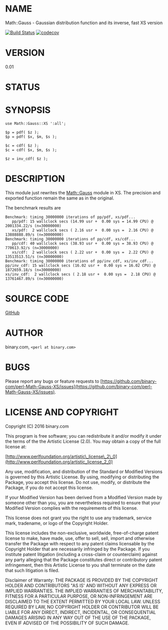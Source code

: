 # NAME

Math::Gauss - Gaussian distribution function and its inverse, fast XS version

[![Build Status](https://travis-ci.org/binary-com/perl-Math-Gauss-XS.svg?branch=master)](https://travis-ci.org/binary-com/perl-Math-Gauss-XS)
[![codecov](https://codecov.io/gh/binary-com/perl-Math-Gauss-XS/branch/master/graph/badge.svg)](https://codecov.io/gh/binary-com/perl-Math-Gauss-XS)

# VERSION

0.01

# STATUS

# SYNOPSIS

    use Math::Gauss::XS ':all';

    $p = pdf( $z );
    $p = pdf( $x, $m, $s );

    $c = cdf( $z );
    $c = cdf( $x, $m, $s );

    $z = inv_cdf( $z );

# DESCRIPTION

This module just rewrites the [Math::Gauss](https://metacpan.org/pod/Math::Gauss) module in XS. The precision and
exported function remain the same as in the original.

The benchmark results are

    Benchmark: timing 30000000 iterations of pp/pdf, xs/pdf...
       pp/pdf: 15 wallclock secs (14.99 usr +  0.00 sys = 14.99 CPU) @ 2001334.22/s (n=30000000)
       xs/pdf:  2 wallclock secs ( 2.16 usr +  0.00 sys =  2.16 CPU) @ 13888888.89/s (n=30000000)
    Benchmark: timing 30000000 iterations of pp/cdf, xs/cdf...
       pp/cdf: 40 wallclock secs (38.93 usr +  0.00 sys = 38.93 CPU) @ 770613.92/s (n=30000000)
       xs/cdf:  2 wallclock secs ( 2.22 usr +  0.00 sys =  2.22 CPU) @ 13513513.51/s (n=30000000)
    Benchmark: timing 30000000 iterations of pp/inv_cdf, xs/inv_cdf...
    pp/inv_cdf: 15 wallclock secs (16.02 usr +  0.00 sys = 16.02 CPU) @ 1872659.18/s (n=30000000)
    xs/inv_cdf:  2 wallclock secs ( 2.18 usr +  0.00 sys =  2.18 CPU) @ 13761467.89/s (n=30000000)

# SOURCE CODE

[GitHub](https://github.com/binary-com/perl-Math-Gauss-XS)

# AUTHOR

binary.com, `<perl at binary.com>`

# BUGS

Please report any bugs or feature requests to
[https://github.com/binary-com/perl-Math-Gauss-XS/issues](https://github.com/binary-com/perl-Math-Gauss-XS/issues).

# LICENSE AND COPYRIGHT

Copyright (C) 2016 binary.com

This program is free software; you can redistribute it and/or modify it
under the terms of the the Artistic License (2.0). You may obtain a
copy of the full license at:

[http://www.perlfoundation.org/artistic\_license\_2\_0](http://www.perlfoundation.org/artistic_license_2_0)

Any use, modification, and distribution of the Standard or Modified
Versions is governed by this Artistic License. By using, modifying or
distributing the Package, you accept this license. Do not use, modify,
or distribute the Package, if you do not accept this license.

If your Modified Version has been derived from a Modified Version made
by someone other than you, you are nevertheless required to ensure that
your Modified Version complies with the requirements of this license.

This license does not grant you the right to use any trademark, service
mark, tradename, or logo of the Copyright Holder.

This license includes the non-exclusive, worldwide, free-of-charge
patent license to make, have made, use, offer to sell, sell, import and
otherwise transfer the Package with respect to any patent claims
licensable by the Copyright Holder that are necessarily infringed by the
Package. If you institute patent litigation (including a cross-claim or
counterclaim) against any party alleging that the Package constitutes
direct or contributory patent infringement, then this Artistic License
to you shall terminate on the date that such litigation is filed.

Disclaimer of Warranty: THE PACKAGE IS PROVIDED BY THE COPYRIGHT HOLDER
AND CONTRIBUTORS "AS IS' AND WITHOUT ANY EXPRESS OR IMPLIED WARRANTIES.
THE IMPLIED WARRANTIES OF MERCHANTABILITY, FITNESS FOR A PARTICULAR
PURPOSE, OR NON-INFRINGEMENT ARE DISCLAIMED TO THE EXTENT PERMITTED BY
YOUR LOCAL LAW. UNLESS REQUIRED BY LAW, NO COPYRIGHT HOLDER OR
CONTRIBUTOR WILL BE LIABLE FOR ANY DIRECT, INDIRECT, INCIDENTAL, OR
CONSEQUENTIAL DAMAGES ARISING IN ANY WAY OUT OF THE USE OF THE PACKAGE,
EVEN IF ADVISED OF THE POSSIBILITY OF SUCH DAMAGE.
